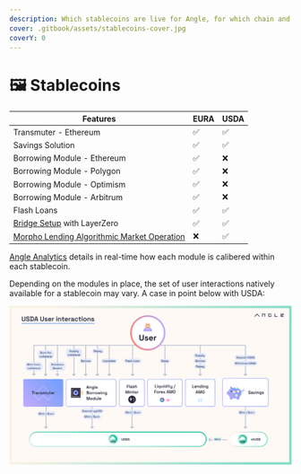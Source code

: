 ```yaml
---
description: Which stablecoins are live for Angle, for which chain and with which features?
cover: .gitbook/assets/stablecoins-cover.jpg
coverY: 0
---
```


# 🖼 Stablecoins

| Features                                                             | EURA | USDA |
| -------------------------------------------------------------------- | ---- | ---- |
| Transmuter - Ethereum                                                | ✅   | ✅   |
| Savings Solution                                                     | ✅   | ✅   |
| Borrowing Module - Ethereum                                          | ✅   | ❌   |
| Borrowing Module - Polygon                                           | ✅   | ❌   |
| Borrowing Module - Optimism                                          | ✅   | ❌   |
| Borrowing Module - Arbitrum                                          | ✅   | ❌   |
| Flash Loans                                                          | ✅   | ✅   |
| [Bridge Setup](other/cross-chain.md#bridge-solutions) with LayerZero | ✅   | ✅   |
| [Morpho Lending Algorithmic Market Operation](other/amo.md)          | ❌   | ✅   |

[Angle Analytics](https://analytics.angle.money) details in real-time how each module is calibered within each stablecoin.

Depending on the modules in place, the set of user interactions natively available for a stablecoin may vary. A case in point below with USDA:

![User native interations with Angle stablecoins](./.gitbook/assets/Docs-usda-User-Interactions.jpg)
